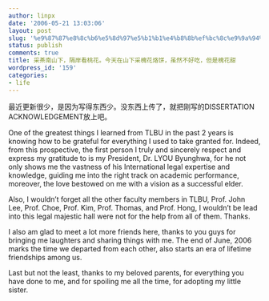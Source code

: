```yaml
---
author: linpx
date: '2006-05-21 13:03:06'
layout: post
slug: '%e9%87%87%e8%8c%b6%e5%8d%97%e5%b1%b1%e4%b8%8b%ef%bc%8c%e9%9a%94%e5%b2%b8%e7%9c%8b%e6%a1%83%e8%8a%b1%e3%80%82%e4%bb%8a%e5%a4%a9%e5%9c%a8%e5%b1%b1%e4%b8%8b%e9%87%87%e6%a7%90%e8%8a%b1%e7%83%99%e9%a5%bc'
status: publish
comments: true
title: 采茶南山下，隔岸看桃花。今天在山下采槐花烙饼，虽然不好吃，但是槐花甜
wordpress_id: '159'
categories:
- life
---
```


最近更新很少，是因为写得东西少。没东西上传了，就把刚写的DISSERTATION ACKNOWLEDGEMENT放上吧。

  
  

One of the greatest things I learned from TLBU in the past 2 years is knowing
how to be grateful for everything I used to take granted for. Indeed, from
this prospective, the first person I truly and sincerely respect and express
my gratitude to is my President, Dr. LYOU Byunghwa, for he not only shows me
the vastness of his International legal expertise and knowledge, guiding me
into the right track on academic performance, moreover, the love bestowed on
me with a vision as a successful elder.

  

Also, I wouldn’t forget all the other faculty members in TLBU, Prof. John Lee,
Prof. Choe, Prof. Kim, Prof. Thomas, and Prof. Hong, I wouldn’t be lead into
this legal majestic hall were not for the help from all of them. Thanks.

  

I also am glad to meet a lot more friends here, thanks to you guys for
bringing me laughters and sharing things with me. The end of June, 2006 marks
the time we departed from each other, also starts an era of lifetime
friendships among us.

  

Last but not the least, thanks to my beloved parents, for everything you have
done to me, and for spoiling me all the time, for adopting my little sister.

  
  

